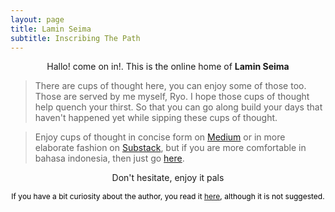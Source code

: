 ```yaml
---
layout: page
title: Lamin Seima
subtitle: Inscribing The Path
---
```

<p style="text-align:center;">Hallo! come on in!. This is the online home of <b>Lamin Seima</b></p>

> There are cups of thought here, you can enjoy some of those too. Those are served by me myself, Ryo.
> I hope those cups of thought help quench your thirst.
> So that you can go along build your days that haven't happened yet while sipping these cups of thought. 

> Enjoy cups of thought in concise form on [Medium](https://medium.com/@laminseima) 
> or in more elaborate fashion on [Substack](https://laminseima.substack.com), 
> but if you are more comfortable in bahasa indonesia, then just go [here](https://laminseima.github.io/about/).

<p style="text-align: center;">Don't hesitate, enjoy it pals</p>

<p style="text-align:center;color:black;font-size:12px;">
If you have a bit curiosity about the author, 
you read it <a href="https://laminseima.github.io/about/">here</a>,
although it is not suggested.
</p>
